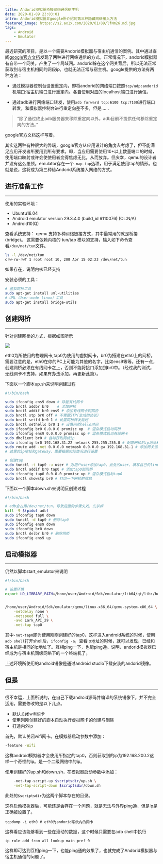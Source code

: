 ```yaml
---
title: Andorid模拟器桥接网络通信宿主机
date: 2020-01-09 23:03:01
intro: Andorid模拟器非google所介绍的第三种隐藏网络接入方法
featured_image: https://s2.ax1x.com/2020/01/09/lfNm26.md.jpg
tags: 
    - Android
    - Emulator
---
```


最近研究的项目，是以一个需要Andorid模拟器与宿主机通信的案例。其中通过查阅[google官方文档](https://developer.android.google.cn/studio/run/emulator-networking?hl=zh-cn)发现了两种进行网络通信的方式。正常情况下，andorid模拟器有自带一个网关，产生了一个局域网。andorid躲在这个网关背后。所以无法正常获取到与宿主机相同的网段ip，也就无法正常与宿主机。google提供的方法有两种方法：
* 通过模拟器控制台设置重定向，即将andorid的网络端口按照`tcp/udp:andorid`机端口:宿主机端口进行重定向。各自使用对应的localhost端口进行通信。

* 通过adb进行网络端口转发，使用`adb forward tcp:6100 tcp:7100`进行端口转发，和模拟器控制台进行重定向差不多，但是......
> “除了通过终止adb服务器来移除重定向以外，adb目前不提供任何移除重定向的方法。”

google官方文档这样写着。

其实这两种有种很大的弊端，google官方从应用设计的角度去考虑了，但不能满足应用开发者所要用到所有要求。即，当应用需要使用10+以上数量端口的时候，使用端口映射或许会使使用者变得焦虑无比，从而放弃。但庆幸，qemu的设计者并没有这么愚顿。emulator存在一个`-nap-tap`选项，用于满足使用tap的情形。也就是说，这将成为第三种给Andorid系统接入网络的方式。

## 进行准备工作
***
使用的实验环境：
* Ubuntu18.04
* Android emulator version 29.3.4.0 (build_id 6110076) (CL:N/A)
* Android10(Q)

查看系统支持：
qemu 支持多种网络链接方式，其中最常用的就是桥接(bridge)。 这需要依赖内核的 tun/tap 模块的支持，输入如下命令查看`/dev/net/tun`文件。

```bash
ls -l /dev/net/tun 
crw-rw-rwT 1 root root 10, 200 Apr 15 02:23 /dev/net/tun
```
如果存在，说明内核已经支持

安装必须的工具：
```bash
# 虚拟网桥工具
sudo apt-get install uml-utilities
# UML（User-mode linux）工具
sudo apt-get install bridge-utils
```
## 创建网桥
***
针对创建网桥的方式，根据如图所示

<img src="https://s2.ax1x.com/2020/01/09/lfN5dJ.png" class="img-shadow" />

eth0为所使用的物理网卡,tap0为使用的虚拟网卡，br0为搭建在eth0上的网桥。需要注意的是，eth0在你的PC上可能为其他的名字，比如ens9等等。还有一点，创建网桥必须在有线网卡之上，否则不能将接口添加到br0中。（经过我的测试，无线网卡不支持，如果有办法添加，再更新此篇）。

下面以一个脚本up.sh来说明创建过程
```bash
#!/bin/bash

sudo ifconfig ens9 down # 除能有线网卡
sudo brctl addbr br0    # 添加网桥
sudo brctl addif br0 ens9 # 添加有线网卡到网桥
sudo brctl stp br0 off # 不需要STP(生成树协议)
sudo brctl setfd br0 1 # 设置网桥转发延迟
sudo brctl sethello br0 1 # 设置网桥hello时间
sudo ifconfig br0 0.0.0.0 promisc up  # 混杂模式启动网桥
sudo ifconfig ens9 0.0.0.0 promisc up # 混杂模式启动有线网卡
sudo dhclient br0 # 自动获取网桥ip
sudo ifconfig br0 192.168.31.22 netmask 255.255.255.0 # 配置网桥的ip地址和掩码
sudo route add -net 0.0.0.0 netmask 0.0.0.0 gw 192.168.31.1 # 添加网关信息
# 这里的ip地址和gateway，需要根据实际情况进行设置

# 创建tap
sudo tunctl -t tap0 -u user # 为用户user添加tap0，此处的user，填写自己的linux账户名
sudo brctl addif br0 tap0 # 添加tap0到网桥
sudo ifconfig tap0 0.0.0.0 promisc up # 混杂模式启动tap0
sudo brctl showstp br0 # 打印一下网桥的信息
```

下面以一个脚本down.sh来说明反创建过程
```bash
#!/bin/bash 

# adb会占用/dev/net/tun，导致后面的步骤失效，先杀掉
kill -9 $(pidof adb) 
sudo ifconfig tap0 down 
sudo tunctl -d tap0 # 删除tap0
sudo ifconfig ens9 down
sudo ifconfig br0 down
sudo brctl delbr br0 # 删除网桥
sudo ifconfig ens9 up

```

## 启动模拟器
***
仍然以脚本start_emulator来说明
```bash
#!/bin/bash

# 设置环境
export LD_LIBRARY_PATH=/home/user/Android/Sdk/emulator/lib64/qt/lib:/home/user/Android/Sdk/emulator/lib64


/home/user/Android/Sdk/emulator/qemu/linux-x86_64/qemu-system-x86_64 \
	-netdelay none \
	-netspeed full \
	-avd Lark_API_29 \
	-net-tap tap0 
```

其中`-net-tap0`即为使用刚刚创建好的tap0，这样进入android系统的时候，使用`adb shell`打开shell后，`ifconfig -a`，查看ip地址的时候，就可以发现，已经和宿主机是相同的ip地址了。互相ping一下，也能ping通。说明，andorid模拟器已经成为与宿主机同级网络下的一个终端机了。

上述环境所使用的android镜像是通过android studio下载安装的andorid镜像。

## 但是
***
很不幸运，上面所说的，在自己下载android源码并编译的系统镜像下，并不完全适用。需要修改的是以下几点。

* 默认关闭wifi网卡
* 使用刚刚创建好的脚本自动执行虚拟网卡的创建与删除
* 打通内外ip

首先，默认关闭wifi网卡。在模拟器启动参数中添加：
```bash
-feature -Wifi
```
这样android模拟器才会使用所指定的tap0，否则获取到的ip为192.168.200.2这样一个奇怪的ip。是一个二级网络中的ip。

使用创建好的up.sh和down.sh，在模拟器启动参数中添加：
```bash
	-net-tap-script-up $scriptsdir/up.sh \
	-net-tap-script-down $scriptsdir/down.sh
```
此处的`$scriptsdir`为这两个脚本存在的目录。

这样启动模拟器后，可能还是会存在一个问题，就是无法与外界ping通，但是ip是正确被设置了。
```
tcpdump -i eth0 # eth0为andorid系统内的网卡
```
这样看应该能够看到一些在滚动的数据，这个时候只需要在adb shell中执行
```
ip rule add from all lookup main pref 0
```

这样即可达到互相ping一下，也能ping通的效果了，也就完成了Andorid模拟器与宿主机通信的问题了。


